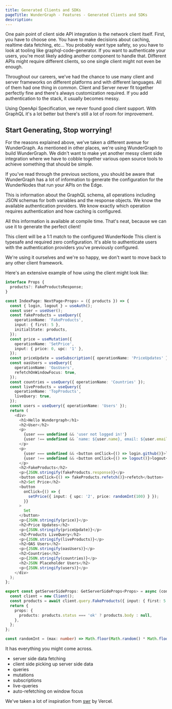 ```yaml
---
title: Generated Clients and SDKs
pageTitle: WunderGraph - Features - Generated Clients and SDKs
description:
---
```


One pain point of client side API integration is the network client itself.
First, you have to choose one.
You have to make decisions about caching, realtime data fetching, etc...
You probably want type safety, so you have to look at tooling like graphql-code-generator.
If you want to authenticate your users, you're most likely adding another component to handle that.
Different APIs might require different clients, so one single client might not even be enough.

Throughout our careers, we've had the chance to use many client and server frameworks on different platforms and with different languages.
All of them had one thing in common.
Client and Server never fit together perfectly fine and there's always customization required.
If you add authentication to the stack, it usually becomes messy.

Using OpenApi Specification, we never found good client support.
With GraphQL it's a lot better but there's still a lot of room for improvement.

## Start Generating, Stop worrying!

For the reasons explained above, we've taken a different avenue for WunderGraph.
As mentioned in other places, we're using WunderGraph to build WunderGraph.
We didn't want to make yet another messy client side integration where we have to cobble together various open source tools to achieve something that should be simple.

If you've read through the previous sections,
you should be aware that WunderGraph has a lot of information to generate the configuration for the WunderNodes that run your APIs on the Edge.

This is information about the GraphQL schema, all operations including JSON schemas for both variables and the response objects.
We know the available authentication providers.
We know exactly which operation requires authentication and how caching is configured.

All this information is available at compile time.
That's neat, because we can use it to generate the perfect client!

This client will be a 1:1 match to the configured WunderNode
This client is typesafe and required zero configuration.
It's able to authenticate users with the authentication providers you've previously configured.

We're using it ourselves and we're so happy, we don't want to move back to any other client framework.

Here's an extensive example of how using the client might look like:

```typescript jsx
interface Props {
  products?: FakeProductsResponse;
}

const IndexPage: NextPage<Props> = ({ products }) => {
  const { login, logout } = useAuth();
  const user = useUser();
  const fakeProducts = useQuery({
    operationName: 'FakeProducts',
    input: { first: 5 },
    initialState: products,
  });
  const price = useMutation({
    operationName: 'SetPrice',
    input: { price: 0, upc: '1' },
  });
  const priceUpdate = useSubscription({ operationName: 'PriceUpdates' });
  const oasUsers = useQuery({
    operationName: 'OasUsers',
    refetchOnWindowFocus: true,
  });
  const countries = useQuery({ operationName: 'Countries' });
  const liveProducts = useQuery({
    operationName: 'TopProducts',
    liveQuery: true,
  });
  const users = useQuery({ operationName: 'Users' });
  return (
    <div>
      <h1>Hello Wundergraph</h1>
      <h2>User</h2>
      <p>
        {user === undefined && 'user not logged in!'}
        {user !== undefined && `name: ${user.name}, email: ${user.email}`}
      </p>
      <p>
        {user === undefined && <button onClick={() => login.github()}>login</button>}
        {user !== undefined && <button onClick={() => logout()}>logout</button>}
      </p>
      <h2>FakeProducts</h2>
      <p>{JSON.stringify(fakeProducts.response)}</p>
      <button onClick={() => fakeProducts.refetch()}>refetch</button>
      <h2>Set Price</h2>
      <button
        onClick={() => {
          setPrice({ input: { upc: '2', price: randomInt(100) } });
        }}
      >
        Set
      </button>
      <p>{JSON.stringify(price)}</p>
      <h2>Price Updates</h2>
      <p>{JSON.stringify(priceUpdate)}</p>
      <h2>Products LiveQuery</h2>
      <p>{JSON.stringify(liveProducts)}</p>
      <h2>OAS Users</h2>
      <p>{JSON.stringify(oasUsers)}</p>
      <h2>Countries</h2>
      <p>{JSON.stringify(countries)}</p>
      <h2>JSON Placeholder Users</h2>
      <p>{JSON.stringify(users)}</p>
    </div>
  );
};

export const getServerSideProps: GetServerSideProps<Props> = async (context) => {
  const client = new Client();
  const products = await client.query.FakeProducts({ input: { first: 5 } });
  return {
    props: {
      products: products.status === 'ok' ? products.body : null,
    },
  };
};

const randomInt = (max: number) => Math.floor(Math.random() * Math.floor(max)) + 1;
```

It has everything you might come across.

- server side data fetching
- client side picking up server side data
- queries
- mutations
- subscriptions
- live-queries
- auto-refetching on window focus

We've taken a lot of inspiration from [swr](https://swr.vercel.app/) by Vercel.
